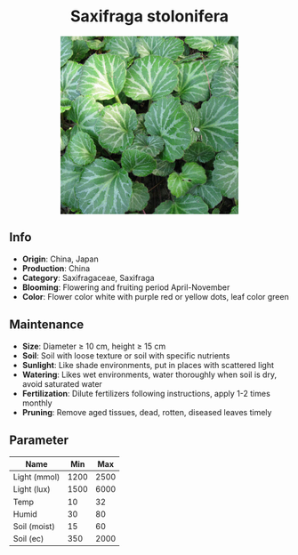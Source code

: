 <h1 align='center'>Saxifraga stolonifera</h1>
<p align="center">
    <img 
        align='center'
        width='320'
        src="../images/saxifraga stolonifera.png" 
        alt='Saxifraga stolonifera' />
</p>

## Info

 - **Origin**: China, Japan
 - **Production**: China
 - **Category**: Saxifragaceae, Saxifraga
 - **Blooming**: Flowering and fruiting period April-November
 - **Color**: Flower color white with purple red or yellow dots, leaf color green

## Maintenance

 - **Size**: Diameter ≥ 10 cm, height ≥ 15 cm
 - **Soil**: Soil with loose texture or soil with specific nutrients
 - **Sunlight**: Like shade environments, put in places with scattered light
 - **Watering**: Likes wet environments, water thoroughly when soil is dry, avoid saturated water
 - **Fertilization**: Dilute fertilizers following instructions, apply 1-2 times monthly
 - **Pruning**: Remove aged tissues, dead, rotten, diseased leaves timely

## Parameter

| Name         | Min  | Max   |
|--------------|------|-------|
| Light (mmol) | 1200 | 2500  |
| Light (lux)  | 1500 | 6000 |
| Temp         | 10    | 32    |
| Humid        | 30   | 80    |
| Soil (moist) | 15   | 60    |
| Soil (ec)    | 350  | 2000  |